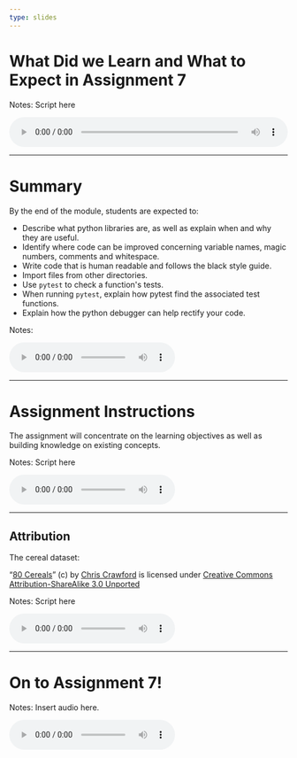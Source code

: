 ```yaml
---
type: slides
---
```


# What Did we Learn and What to Expect in Assignment 7

Notes: Script here
<html>
<audio controls  style="width: 100%;">
  <source src="/placeholder_audio.mp3" />
</audio></html>

---

# Summary  

By the end of the module, students are expected to:

- Describe what python libraries are, as well as explain when and why they are useful.
- Identify where code can be improved concerning variable names, magic numbers, comments and whitespace.
- Write code that is human readable and follows the black style guide.
- Import files from other directories.
- Use `pytest` to check a function's tests.
- When running `pytest`, explain how pytest find the associated test functions.
- Explain how the python debugger can help rectify your code.


Notes:
<html>
<audio controls >
  <source src="/placeholder_audio.mp3" />
</audio></html>

---

# Assignment Instructions

The assignment will concentrate on the learning objectives as well as building knowledge on existing concepts. 

Notes: Script here
<html>
<audio controls >
  <source src="/placeholder_audio.mp3" />
</audio></html>

---

## Attribution

The cereal dataset:

 “[80 Cereals](https://www.kaggle.com/crawford/80-cereals/)” (c) by [Chris Crawford](https://www.linkedin.com/in/crawforc3/) is licensed
under [Creative Commons Attribution-ShareAlike 3.0 Unported](http://creativecommons.org/licenses/by-sa/3.0/)


Notes: Script here
<html>
<audio controls >
  <source src="/placeholder_audio.mp3" />
</audio></html>

---

# On to Assignment 7!

Notes: Insert audio here.

<html>
<audio controls >
  <source src="/placeholder_audio.mp3" />
</audio></html>



